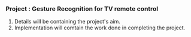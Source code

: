 ﻿### Project : Gesture Recognition for TV remote control

1. Details will be containing the project's aim.
2. Implementation will comtain the work done in completing the project.

